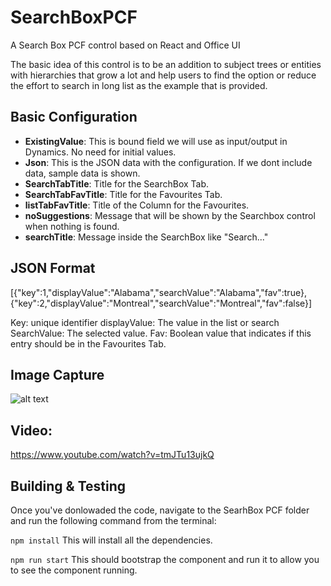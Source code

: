 # SearchBoxPCF
A Search Box PCF control based on React and Office UI

The basic idea of this control is to be an addition to subject trees or entities with hierarchies that grow a lot and help users to find the option or reduce the effort to search in long list as the example that is provided.

## Basic Configuration

* **ExistingValue**: This is bound field we will use as input/output in Dynamics. No need for initial values.
* **Json**: This is the JSON data with the configuration. If we dont include data, sample data is shown.
* **SearchTabTitle**: Title for the SearchBox Tab.
* **SearchTabFavTitle**: Title for the Favourites Tab.
* **listTabFavTitle**: Title of the Column for the Favourites.
* **noSuggestions**: Message that will be shown by the Searchbox control when nothing is found.
* **searchTitle**: Message inside the SearchBox like "Search..."

## JSON Format

[{"key":1,"displayValue":"Alabama","searchValue":"Alabama","fav":true},{"key":2,"displayValue":"Montreal","searchValue":"Montreal","fav":false}]

Key: unique identifier
displayValue: The value in the list or search
SearchValue: The selected value.
Fav: Boolean value that indicates if this entry should be in the Favourites Tab.

## Image Capture 

![alt text](https://user-images.githubusercontent.com/4220292/96868292-3259a700-1444-11eb-8ffd-191eb9f6bc0f.png "Screenshot 1")

## Video:

https://www.youtube.com/watch?v=tmJTu13ujkQ

## Building & Testing

Once you've donlowaded the code, navigate to the SearhBox PCF folder and run the following command from the terminal:

`npm install`
This will install all the dependencies.

`npm run start`
This should bootstrap the component and run it to allow you to see the component running.

